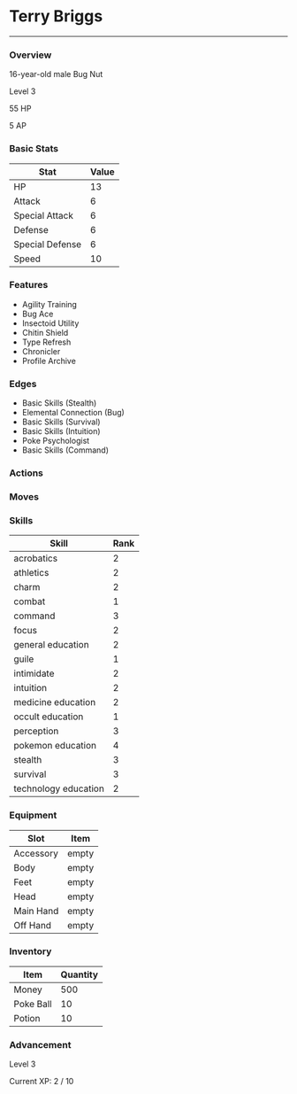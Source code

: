 # Terry Briggs
------------------------------------------------------------------------

### Overview
16-year-old male Bug Nut

Level 3

55 HP

5 AP

### Basic Stats
| Stat              | Value |
| ----------------- | ----- |
| HP                | 13 |
| Attack            | 6 |
| Special Attack    | 6 |
| Defense           | 6 |
| Special Defense   | 6 |
| Speed             | 10 |

### Features
* Agility Training
* Bug Ace
* Insectoid Utility
* Chitin Shield
* Type Refresh
* Chronicler
* Profile Archive

### Edges
* Basic Skills (Stealth)
* Elemental Connection (Bug)
* Basic Skills (Survival)
* Basic Skills (Intuition)
* Poke Psychologist
* Basic Skills (Command)

### Actions

### Moves

### Skills
| Skill         | Rank |
| ------------- | ---- |
| acrobatics | 2 |
| athletics | 2 |
| charm | 2 |
| combat | 1 |
| command | 3 |
| focus | 2 |
| general education | 2 |
| guile | 1 |
| intimidate | 2 |
| intuition | 2 |
| medicine education | 2 |
| occult education | 1 |
| perception | 3 |
| pokemon education | 4 |
| stealth | 3 |
| survival | 3 |
| technology education | 2 |

### Equipment
| Slot          | Item |
| ------------- | ---- |
| Accessory | empty |
| Body | empty |
| Feet | empty |
| Head | empty |
| Main Hand | empty |
| Off Hand | empty |

### Inventory
| Item          | Quantity |
| ------------- | -------- |
| Money | 500 |
| Poke Ball | 10 |
| Potion | 10 |

### Advancement
Level 3

Current XP: 2 / 10